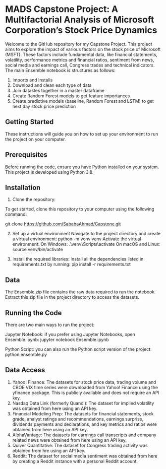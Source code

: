 # MADS Capstone Project: A Multifactorial Analysis of Microsoft Corporation’s Stock Price Dynamics

Welcome to the GitHub repository for my Capstone Project. This project aims to explore the impact of various factors on the stock price of Microsoft (MSFT).
These factors include fundamental data, like financial statements, volatility, performance metrics and financial ratios, sentiment from news, social media and earnings call, Congress trades and technical indicators. The main Ensemble notebook is structures as follows:
1. Imports and Installs
2. Download and clean each type of data
3. Join datastes together in a master dataframe
4. Create Random Forest models to get feature importances
5. Create predictive models (baseline, Random Forest and LSTM) to get next day stock price prediction

## Getting Started
These instructions will guide you on how to set up your environment to run the project on your computer.
## Prerequisites
Before running the code, ensure you have Python installed on your system. This project is developed using Python 3.8. 

## Installation
1. Clone the repository:

  To get started, clone this repository to your computer using the following command:

  git clone https://github.com/SababaAhmad/Capstone.git

2. Set up a virtual environment
  Navigate to the project directory and create a virtual environment:
  python -m venv venv
  Activate the virtual environment:
    On Windows: .\venv\Scripts\activate
    On macOS and Linux: source venv/bin/activate

3. Install the required libraries:
   Install all the dependencies listed in requirements.txt by running:
   pip install -r requirements.txt

## Data
The Ensemble.zip file contains the raw data required to run the notebook. Extract this zip file in the project directory to access the datasets.

## Running the Code
There are two main ways to run the project:

Jupyter Notebook: if you prefer using Jupyter Notebooks, open Ensemble.ipynb:
jupyter notebook Ensemble.ipynb

Python Script: you can also run the Python script version of the project:
python ensemble.py

## Data Access
1. Yahoo! Finance: The datasets for stock price data, trading volume and CBOE VIX time series were downloaded from Yahoo! Finance using the yfinance package. This is publicly available and does not require an API key.
2. Nasdaq Data Link (formerly Quandl): The dataset for implied volatility was obtained from here using an API key.
3. Financial Modeling Prep: The datasets for financial statements, stock grade, analyst ratings and recommendations, earnings surprise, dividends payments and declarations, and key metrics and ratios were obtained from here using an API key.
4. AlphaVantage: The datasets for earnings call transcripts and company related news were obtained from here using an API key.
5. Quiver Quantitative: The dataset for Congress trading activity was obtained from hre using an API key.
6. Reddit: The dataset for social media sentiment was obtained from here by creating a Reddit instance with a personal Reddit account.
